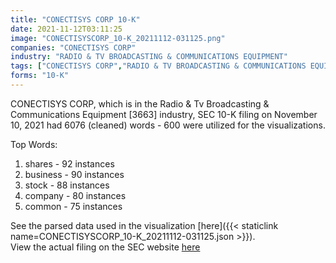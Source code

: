 ```yaml
---
title: "CONECTISYS CORP 10-K"
date: 2021-11-12T03:11:25
image: "CONECTISYSCORP_10-K_20211112-031125.png"
companies: "CONECTISYS CORP"
industry: "RADIO & TV BROADCASTING & COMMUNICATIONS EQUIPMENT"
tags: ["CONECTISYS CORP","RADIO & TV BROADCASTING & COMMUNICATIONS EQUIPMENT","11-10-2021","10-K"]
forms: "10-K"
---
```

CONECTISYS CORP, which is in the Radio & Tv Broadcasting & Communications Equipment [3663] industry, SEC 10-K filing on November 10, 2021 had 6076 (cleaned) words - 600 were utilized for the visualizations.

Top Words:
1. shares - 92 instances
2. business - 90 instances
3. stock - 88 instances
4. company - 80 instances
5. common - 75 instances


See the parsed data used in the visualization [here]({{< staticlink name=CONECTISYSCORP_10-K_20211112-031125.json >}}).  
View the actual filing on the SEC website [here](https://www.sec.gov/Archives/edgar/data/790273/0001683168-21-005389.txt)